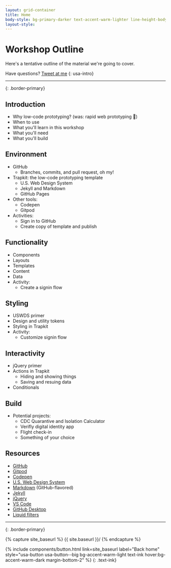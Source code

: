 ```yaml
---
layout: grid-container
title: Home
body-style: bg-primary-darker text-accent-warm-lighter line-height-body-4 padding-bottom-9 font-body-lg slide
layout-style:
---
```


# Workshop Outline

Here's a tentative outline of the material we're going to cover.

Have questions? [Tweet at me](https://tiny.one/pn8bdvwr)
{: usa-intro}

<hr>{: .border-primary}

## Introduction

- Why low-code prototyping? (was: rapid web prototyping 😬)
- When to use
- What you'll learn in this workshop
- What you'll need
- What you'll build

## Environment

- GitHub
    - Branches, commits, and pull request, oh my!
- Trapkit: the low-code prototyping template
    - U.S. Web Design System
    - Jekyll and Markdown
    - GitHub Pages
- Other tools:
    - Codepen
    - Gitpod
- Activities:
    - Sign in to GitHub
    - Create copy of template and publish

## Functionality

- Components
- Layouts
- Templates
- Content
- Data
- Activity:
    - Create a signin flow

## Styling

- USWDS primer
- Design and utility tokens
- Styling in Trapkit
- Activity:
    - Customize signin flow

## Interactivity

- jQuery primer
- Actions in Trapkit
    - Hiding and showing things
    - Saving and resuing data
- Conditionals

## Build

- Potential projects:
    - CDC Quarantive and Isolation Calculator
    - Verifly digital identity app
    - Flight check-in
    - Something of your choice

## Resources

- [GitHub](https://github.com/)
- [Gitpod](https://www.gitpod.io/)
- [Codepen](https://codepen.io/)
- [U.S. Web Design System](https://designsystem.digital.gov/)
- [Markdown](https://docs.github.com/en/get-started/writing-on-github/getting-started-with-writing-and-formatting-on-github/basic-writing-and-formatting-syntax) (GitHub-flavored)
- [Jekyll](https://jekyllrb.com/)
- [jQuery](https://jquery.com/)
- [VS Code](https://code.visualstudio.com/)
- [GitHub Desktop](https://desktop.github.com/)
- [Liquid filters](https://shopify.github.io/liquid/filters/abs/)

<hr>{: .border-primary}

{% capture site_baseurl %}
{{ site.baseurl }}/
{% endcapture %}

{% include components/button.html link=site_baseurl label="Back home" style="usa-button usa-button--big bg-accent-warm-light text-ink hover:bg-accent-warm-dark margin-bottom-2" %}
{: .text-ink}